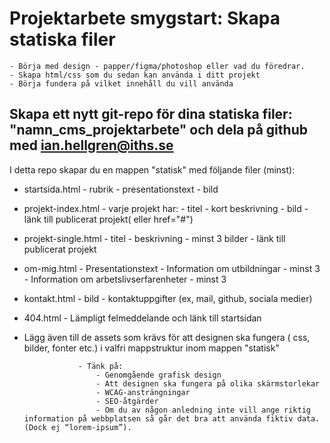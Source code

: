 # Projektarbete smygstart: Skapa statiska filer

    - Börja med design - papper/figma/photoshop eller vad du föredrar.
    - Skapa html/css som du sedan kan använda i ditt projekt
    - Börja fundera på vilket innehåll du vill använda

## Skapa ett nytt git-repo för dina statiska filer: "namn_cms_projektarbete" och dela på github med ian.hellgren@iths.se

I detta repo skapar du en mappen "statisk" med följande filer (minst):

- startsida.html - rubrik - presentationstext - bild

- projekt-index.html - varje projekt har: - titel - kort beskrivning - bild - länk till publicerat projekt( eller href="#")

- projekt-single.html - titel - beskrivning - minst 3 bilder - länk till publicerat projekt

- om-mig.html - Presentationstext - Information om utbildningar - minst 3 - Information om arbetslivserfarenheter - minst 3

- kontakt.html - bild - kontaktuppgifter (ex, mail, github, sociala medier)

- 404.html - Lämpligt felmeddelande och länk till startsidan

- Lägg även till de assets som krävs för att designen ska fungera ( css, bilder, fonter etc.) i valfri mappstruktur inom mappen "statisk"

                  - Tänk på:
                      - Genomgående grafisk design
                      - Att designen ska fungera på olika skärmstorlekar
                      - WCAG-ansträngningar
                      - SEO-åtgärder
                      - Om du av någon anledning inte vill ange riktig information på webbplatsen så går det bra att använda fiktiv data. (Dock ej “lorem-ipsum”).

